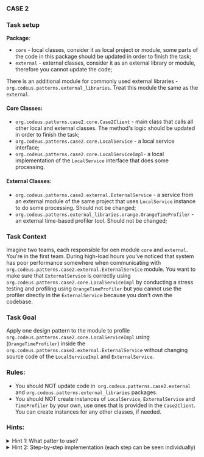 ### CASE 2

### Task setup
**Package**:
- `core` - local classes, consider it as local project or module, some parts of the code in this package should be updated in order to finish the task;
- `external` - external classes, consider it as an external library or module, therefore you cannot update the code;

There is an additional module for commonly used external libraries -`org.codeus.patterns.external_libraries`. Treat this module the same as the `external`.

#### Core Classes:
- `org.codeus.patterns.case2.core.Case2Client` - main class that calls all other local and external classes. The method's logic should be updated in order to finish the task;
- `org.codeus.patterns.case2.core.LocalService` - a local service interface;
- `org.codeus.patterns.case2.core.LocalServiceImpl`- a local implementation of the `LocalService` interface that does some processing.

#### External Classes:
- `org.codeus.patterns.case2.external.ExternalService` - a service from an external module of the same project that uses `LocalService` instance to do some processing. Should not be changed;
- `org.codeus.patterns.external_libraries.orange.OrangeTimeProfiler` - an external time-based profiler tool. Should not be changed;

### Task Context
Imagine two teams, each responsible for oen module `core` and `external`. You're in the first team.
During high-load hours you've noticed that system has poor performance somewhere when communicating with `org.codeus.patterns.case2.external.ExternalService` module.
You want to make sure that `ExternalService` is correctly using `org.codeus.patterns.case2.core.LocalServiceImpl` by conducting a stress testing and profiling using `OrangeTimeProfiler` but you cannot use the profiler directly in the `ExternalService` because you don't own the codebase.

### Task Goal
Apply one design pattern to the module to profile `org.codeus.patterns.case2.core.LocalServiceImpl` using (`OrangeTimeProfiler`) inside the `org.codeus.patterns.case2.external.ExternalService` without changing source code of the `LocalServiceImpl` and `ExternalService`.


### Rules:
- You should NOT update code in` org.codeus.patterns.case2.external` and `org.codeus.patterns.external_libraries` packages.
- You should NOT create instances of `LocalService`, `ExternalService` and `TimeProfiler` by your own, use ones that is provided in the `Case2Client`. You can create instances for any other classes, if needed.


### Hints:
<details> 
  <summary>Hint 1: What patter to use? </summary>
   - Use Proxy pattern
</details>

<details> 
  <summary>Hint 2: Step-by-step implementation (each step can be seen individually)  </summary>
   <details> 
        <summary>Step 1</summary>
- Create a Proxy class that implements org.codeus.patterns.case2.core.LocalService.
    </details>
    <details> 
        <summary>Step 2</summary>
- Add a private field org.codeus.patterns.case2.core.LocalService localService in Proxy.
    </details>
    <details> 
        <summary>Step 3</summary>
- Add a protected field org.codeus.patterns.external_libraries.orange.TimeProfiler timeProfiler in Proxy.
    </details>
    <details> 
        <summary>Step 4</summary>
- Implement a constructor in Proxy to initialize localService and timeProfiler.
    </details>
    <details> 
        <summary>Step 5</summary>
- Override the process() method in Proxy to start profiling, delegate the call to localService, end profiling, and print the elapsed time.
    </details>
    <details> 
        <summary>Step 6</summary>
- - Adjust org.codeus.patterns.case2.core.Case2Client#doHeavyLifting to use the new Proxy class.
    </details>
</details>